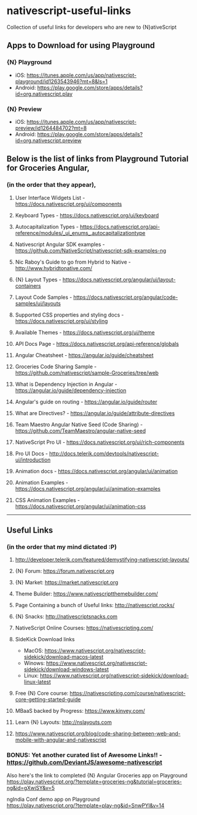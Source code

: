 # nativescript-useful-links
Collection of useful links for developers who are new to {N}ativeScript

## Apps to Download for using Playground
### {N} Playground
   - iOS: https://itunes.apple.com/us/app/nativescript-playground/id1263543946?mt=8&ls=1
   - Android: https://play.google.com/store/apps/details?id=org.nativescript.play

### {N} Preview
   - iOS: https://itunes.apple.com/us/app/nativescript-preview/id1264484702?mt=8
   - Android: https://play.google.com/store/apps/details?id=org.nativescript.preview

## Below is the list of links from Playground Tutorial for Groceries Angular,
### (in the order that they appear),

1. User Interface Widgets List - https://docs.nativescript.org/ui/components

2. Keyboard Types - https://docs.nativescript.org/ui/keyboard

3. Autocapitalization Types - https://docs.nativescript.org/api-reference/modules/_ui_enums_.autocapitalizationtype

4. Nativescript Angular SDK examples - https://github.com/NativeScript/nativescript-sdk-examples-ng

5. Nic Raboy's Guide to go from Hybrid to Native - http://www.hybridtonative.com/

6. {N} Layout Types - https://docs.nativescript.org/angular/ui/layout-containers

7. Layout Code Samples - https://docs.nativescript.org/angular/code-samples/ui/layouts

8. Supported CSS properties and styling docs - https://docs.nativescript.org/ui/styling

9. Available Themes - https://docs.nativescript.org/ui/theme

10. API Docs Page - https://docs.nativescript.org/api-reference/globals

11. Angular Cheatsheet - https://angular.io/guide/cheatsheet

12. Groceries Code Sharing Sample - https://github.com/nativescript/sample-Groceries/tree/web

13. What is Dependency Injection in Angular - https://angular.io/guide/dependency-injection

14. Angular's guide on routing - https://angular.io/guide/router

15. What are Directives? - https://angular.io/guide/attribute-directives

16. Team Maestro Angular Native Seed (Code Sharing) - https://github.com/TeamMaestro/angular-native-seed

17. NativeScript Pro UI - https://docs.nativescript.org/ui/rich-components

18. Pro UI Docs - http://docs.telerik.com/devtools/nativescript-ui/introduction

20. Animation docs - https://docs.nativescript.org/angular/ui/animation

21. Animation Examples - https://docs.nativescript.org/angular/ui/animation-examples

22. CSS Animation Examples - https://docs.nativescript.org/angular/ui/animation-css

************

## Useful Links
### (in the order that my mind dictated :P)

1. http://developer.telerik.com/featured/demystifying-nativescript-layouts/

2. {N} Forum: https://forum.nativescript.org

3. {N} Market: https://market.nativescript.org

4. Theme Builder: https://www.nativescriptthemebuilder.com/

5. Page Containing a bunch of Useful links: http://nativescript.rocks/

6. {N} Snacks: http://nativescriptsnacks.com

7. NativeScript Online Courses: https://nativescripting.com/

8. SideKick Download links
    - MacOS: https://www.nativescript.org/nativescript-sidekick/download-macos-latest
    - Winows: https://www.nativescript.org/nativescript-sidekick/download-windows-latest
    - Linux: https://www.nativescript.org/nativescript-sidekick/download-linux-latest

9. Free {N} Core course: https://nativescripting.com/course/nativescript-core-getting-started-guide

10. MBaaS backed by Progress: https://www.kinvey.com/

11. Learn {N} Layouts: http://nslayouts.com

12. https://www.nativescript.org/blog/code-sharing-between-web-and-mobile-with-angular-and-nativescript

### BONUS: Yet another curated list of Awesome Links!! - https://github.com/DeviantJS/awesome-nativescript

Also here's the link to completed {N} Angular Groceries app on Playground\
https://play.nativescript.org/?template=groceries-ng&tutorial=groceries-ng&id=gXwjSY&v=5

ngIndia Conf demo app on Playground\
https://play.nativescript.org/?template=play-ng&id=SnwPYl&v=14

